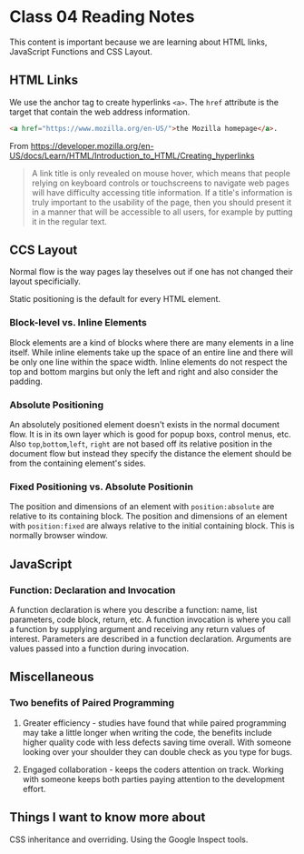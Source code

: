 # Class 04 Reading Notes

This content is important because we are learning about HTML links, JavaScript Functions and CSS Layout.

## HTML Links

We use the anchor tag to create hyperlinks `<a>`. The `href` attribute is the target that contain the web address information.

```HTML
<a href="https://www.mozilla.org/en-US/">the Mozilla homepage</a>.
```

From <https://developer.mozilla.org/en-US/docs/Learn/HTML/Introduction_to_HTML/Creating_hyperlinks>

>A link title is only revealed on mouse hover, which means that people relying on keyboard controls or touchscreens to navigate web pages will have difficulty accessing title information. If a title's information is truly important to the usability of the page, then you should present it in a manner that will be accessible to all users, for example by putting it in the regular text.

## CCS Layout

Normal flow is the way pages lay theselves out if one has not changed their layout specificially.

Static positioning is the default for every HTML element.

### Block-level vs. Inline Elements

Block elements are a kind of blocks where there are many elements in a line itself. While inline elements take up the space of an entire line and there will be only one line within the space width. Inline elements do not respect the top and bottom margins but only the left and right and also consider the padding.

### Absolute Positioning

An absolutely positioned element doesn't exists in the normal document flow.  It is in its own layer which is good for popup boxs, control menus, etc. Also `top`,`bottom`,`left`, `right` are not based off its relative position in the document flow but instead they specify the distance the element should be from the containing element's sides.

### Fixed Positioning vs. Absolute Positionin

The position and dimensions of an element with `position:absolute` are relative to its containing block. The position and dimensions of an element with `position:fixed` are always relative to the initial containing block. This is normally browser window.

## JavaScript

### Function: Declaration and Invocation

A function declaration is where you describe a function: name, list parameters, code block, return, etc.
A function invocation is where you call a function by supplying argument and receiving any return values of interest.
Parameters are described in a function declaration.
Arguments are values passed into a function during invocation.

## Miscellaneous

### Two benefits of Paired Programming

1. Greater efficiency - studies have found that while paired programming may take a little longer when writing the code, the benefits include higher quality code with less defects saving time overall. With someone looking over your shoulder they can double check as you type for bugs. 

2. Engaged collaboration - keeps the coders attention on track. Working with someone keeps both parties paying attention to the development effort. 

## Things I want to know more about

CSS inheritance and overriding.
Using the Google Inspect tools.